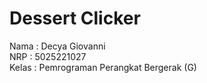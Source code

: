 # Dessert Clicker

Nama  : Decya Giovanni <br>
NRP   : 5025221027 <br>
Kelas : Pemrograman Perangkat Bergerak (G)
